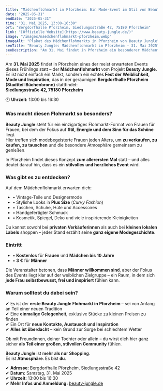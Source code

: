 ```yaml
---
title: "Mädchenflohmarkt in Pforzheim: Ein Mode-Event im Stil von Beauty Jungle"
date: "2025-05-31"
endDate: "2025-05-31"
time: "31. Mai 2025, 13:00-16:30"
ort: "Bergdorfhalle Pforzheim, Siedlungsstraße 42, 75180 Pforzheim"
link: "[Offizielle Website](https://www.beauty-jungle.de/)"
image: "/images/maedchenflohmarkt-pforzheim.webp"
imageAlt: "Plakat des Mädchenflohmarkts in Pforzheim von Beauty Jungle"
seoTitle: "Beauty Jungle: Mädchenflohmarkt in Pforzheim – 31. Mai 2025"
seoDescription: "Am 31. Mai findet in Pforzheim ein besonderer Mädchenflohmarkt von Beauty Jungle statt: Vintage, Schmuck, Kosmetik, Curvy Fashion und viel stilvolle Atmosphäre. Eintritt für Frauen kostenlos!"
---
```


Am **31. Mai 2025** findet in Pforzheim eines der meist erwarteten Events dieses Frühlings statt – der **Mädchenflohmarkt** vom Projekt **Beauty Jungle**.  
Es ist nicht einfach ein Markt, sondern ein echtes **Fest der Weiblichkeit, Mode und Inspiration**, das in der geräumigen **Bergdorfhalle Pforzheim (Stadtteil Büchenbronn)** stattfindet:  
**Siedlungsstraße 42, 75180 Pforzheim**

🕐 **Uhrzeit:** 13:00 bis 16:30

### Was macht diesen Flohmarkt so besonders?

**Beauty Jungle** steht für ein einzigartiges Flohmarkt-Format von Frauen für Frauen, bei dem der Fokus auf **Stil, Energie und dem Sinn für das Schöne** liegt.  
Hier treffen sich modebegeisterte Frauen jeden Alters, um **zu verkaufen, zu kaufen, zu tauschen** und die besondere Atmosphäre gemeinsam zu genießen.

In Pforzheim findet dieses Konzept **zum allerersten Mal** statt – und alles deutet darauf hin, dass es ein **stilvolles und herzliches Event** wird.

### Was gibt es zu entdecken?

Auf dem Mädchenflohmarkt erwarten dich:

- • Vintage-Teile und Designermode  
- • Stylishe Looks in **Plus Size** (*Curvy Fashion*)  
- • Taschen, Schuhe, Hüte und Accessoires  
- • Handgefertigter Schmuck  
- • Kosmetik, Spiegel, Deko und viele inspirierende Kleinigkeiten  

Du kannst sowohl bei **privaten Verkäuferinnen** als auch bei **kleinen lokalen Labels** shoppen – jeder Stand erzählt seine **ganz eigene Modegeschichte**.

### Eintritt

- • **Kostenlos** für **Frauen** und **Mädchen bis 10 Jahre**  
- • **3 €** für **Männer**

Die Veranstalter betonen, dass **Männer willkommen sind**, aber der Fokus des Events liegt klar auf der weiblichen Zielgruppe – ein Raum, in dem sich **jede Frau selbstbewusst, frei und inspiriert** fühlen kann.

### Warum solltest du dabei sein?

✔ Es ist der **erste Beauty Jungle Flohmarkt in Pforzheim** – sei von Anfang an Teil einer neuen Tradition  
✔ Eine **einmalige Gelegenheit**, exklusive Stücke zu kleinen Preisen zu finden  
✔ Ein Ort für **neue Kontakte, Austausch und Inspiration**  
✔ **Alles ist überdacht** – kein Grund zur Sorge bei schlechtem Wetter

Ob mit Freundinnen, deiner Tochter oder allein – du wirst dich hier ganz sicher **als Teil einer großen, stilvollen Community** fühlen.

**Beauty Jungle** ist **mehr als nur Shopping**.  
Es ist **Atmosphäre**. Es bist **du**.

✔ **Adresse:** Bergdorfhalle Pforzheim, Siedlungsstraße 42  
✔ **Datum:** Samstag, 31. Mai 2025  
✔ **Uhrzeit:** 13:00 bis 16:30  
✔ **Mehr Infos und Anmeldung:** [beauty-jungle.de](https://www.beauty-jungle.de/)
